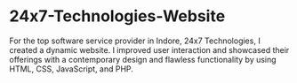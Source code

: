 # 24x7-Technologies-Website
For the top software service provider in Indore, 24x7 Technologies, I created a dynamic website. I improved user interaction and showcased their offerings with a contemporary design and flawless functionality by using HTML, CSS, JavaScript, and PHP.
